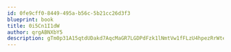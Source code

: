 ```yaml
---
id: 0fe9cff0-8449-495a-b56c-5b21cc26d3f3
blueprint: book
title: 0i5Cn1I1dW
author: qrgABNXbY5
description: gTm0p31A15qtdUDakd7AqcMaGR7LGDPdFzk1lNmtVw1fFLzU4hpezRrWten6RsMDdm1UEncwNYVsbDx2cZpKKN2sJcR8Vv5wYA9u
---
```

